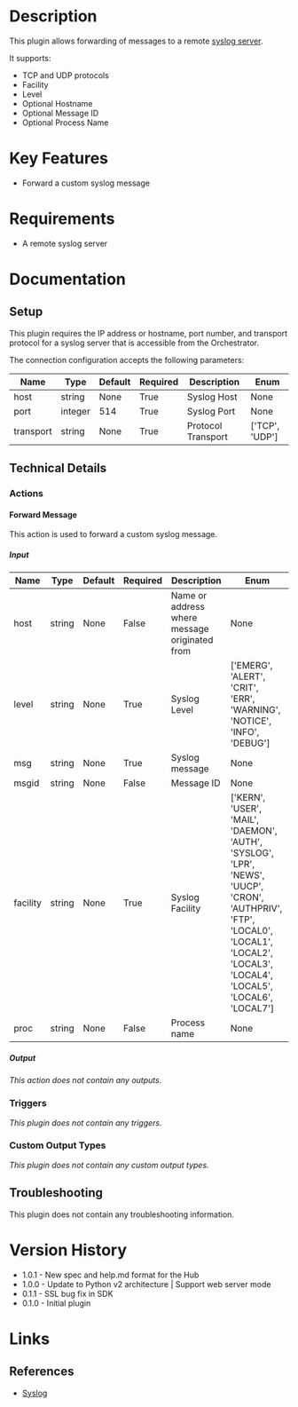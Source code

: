 # Description

This plugin allows forwarding of messages to a remote [syslog server](https://en.wikipedia.org/wiki/Syslog).

It supports:

* TCP and UDP protocols
* Facility
* Level
* Optional Hostname
* Optional Message ID
* Optional Process Name

# Key Features

* Forward a custom syslog message

# Requirements

* A remote syslog server

# Documentation

## Setup

This plugin requires the IP address or hostname, port number, and transport protocol for a syslog server that is accessible from the Orchestrator.

The connection configuration accepts the following parameters:

|Name|Type|Default|Required|Description|Enum|
|----|----|-------|--------|-----------|----|
|host|string|None|True|Syslog Host|None|
|port|integer|514|True|Syslog Port|None|
|transport|string|None|True|Protocol Transport|['TCP', 'UDP']|

## Technical Details

### Actions

#### Forward Message

This action is used to forward a custom syslog message.

##### Input

|Name|Type|Default|Required|Description|Enum|
|----|----|-------|--------|-----------|----|
|host|string|None|False|Name or address where message originated from|None|
|level|string|None|True|Syslog Level|['EMERG', 'ALERT', 'CRIT', 'ERR', 'WARNING', 'NOTICE', 'INFO', 'DEBUG']|
|msg|string|None|True|Syslog message|None|
|msgid|string|None|False|Message ID|None|
|facility|string|None|True|Syslog Facility|['KERN', 'USER', 'MAIL', 'DAEMON', 'AUTH', 'SYSLOG', 'LPR', 'NEWS', 'UUCP', 'CRON', 'AUTHPRIV', 'FTP', 'LOCAL0', 'LOCAL1', 'LOCAL2', 'LOCAL3', 'LOCAL4', 'LOCAL5', 'LOCAL6', 'LOCAL7']|
|proc|string|None|False|Process name|None|

##### Output

_This action does not contain any outputs._

### Triggers

_This plugin does not contain any triggers._

### Custom Output Types

_This plugin does not contain any custom output types._

## Troubleshooting

This plugin does not contain any troubleshooting information.

# Version History

* 1.0.1 - New spec and help.md format for the Hub
* 1.0.0 - Update to Python v2 architecture | Support web server mode
* 0.1.1 - SSL bug fix in SDK
* 0.1.0 - Initial plugin

# Links

## References

* [Syslog](https://en.wikipedia.org/wiki/Syslog)

